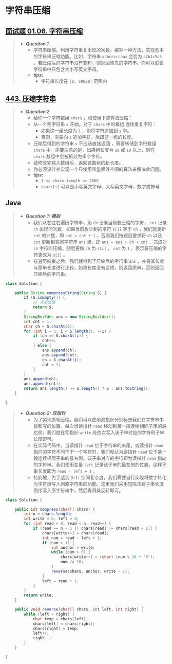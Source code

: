 # 字符串压缩

## [面试题 01.06. 字符串压缩](https://leetcode.cn/problems/compress-string-lcci/)

> - ***Question 1***
>   - 字符串压缩。利用字符重复出现的次数，编写一种方法，实现基本的字符串压缩功能。比如，字符串 `aabcccccaaa` 会变为 `a2b1c5a3` 。若压缩后的字符串没有变短，则返回原先的字符串。你可以假设字符串中只包含大小写英文字母。
>   - ***tips:***
>     - 字符串长度在 `[0, 50000]` 范围内

## [443. 压缩字符串](https://leetcode.cn/problems/string-compression/)

> - ***Question 2***
>   - 给你一个字符数组 `chars` ，请使用下述算法压缩：
>   - 从一个空字符串 `s` 开始。对于 `chars` 中的每组 连续重复字符：
>     - 如果这一组长度为 `1` ，则将字符追加到 `s` 中。
>     - 否则，需要向 `s` 追加字符，后跟这一组的长度。
>   - 压缩后得到的字符串 `s` 不应该直接返回 ，需要转储到字符数组 `chars` 中。需要注意的是，如果组长度为 `10` 或 `10` 以上，则在 `chars` 数组中会被拆分为多个字符。
>   - 请修改完输入数组后，返回该数组的新长度。
>   - 你必须设计并实现一个只使用常量额外空间的算法来解决此问题。
>   - ***tips:***
>     - `1 <= chars.length <= 2000`
>     - `chars[i]` 可以是小写英文字母、大写英文字母、数字或符号

## Java

> - ***Question 1: 模拟***
>   - 我们从左往右遍历字符串，用 `ch` 记录当前要压缩的字符， `cnt` 记录 `ch` 出现的次数，如果当前枚举到的字符 `s[i]` 等于 `ch` ，我们就更新 `cnt` 的计数，即 `cnt = cnt + 1` ，否则我们按题目要求将 `ch` 以及 `cnt` 更新到答案字符串 `ans` 里，即 `ans = ans + ch + cnt` ，完成对 `ch` 字符的压缩。随后更新 `ch` 为 `s[i]` ， `cnt` 为 `1` ，表示将压缩的字符更改为 `s[i]` 。
>   - 在遍历结束之后，我们就得到了压缩后的字符串 `ans` ，并将其长度与原串长度进行比较。如果长度没有变短，则返回原串，否则返回压缩后的字符串。

```java
class Solution {

    public String compressString(String S) {
        if (S.isEmpty()) { 
            // 空串处理
            return S;
        }
        StringBuilder ans = new StringBuilder();
        int cnt = 1;
        char ch = S.charAt(0);
        for (int i = 1; i < S.length(); ++i) {
            if (ch == S.charAt(i)) {
                cnt++;
            } else {
                ans.append(ch);
                ans.append(cnt);
                ch = S.charAt(i);
                cnt = 1;
            }
        }
        ans.append(ch);
        ans.append(cnt);
        return ans.length() >= S.length() ? S : ans.toString();
    }

}
```

> - ***Question 2: 双指针***
>   - 为了实现原地压缩，我们可以使用双指针分别标志我们在字符串中读和写的位置。每次当读指针 `read` 移动到某一段连续相同子串的最右侧，我们就在写指针 `write` 处依次写入该子串对应的字符和子串长度即可。
>   - 在实际代码中，当读指针 `read` 位于字符串的末尾，或读指针 `read` 指向的字符不同于下一个字符时，我们就认为读指针 `read` 位于某一段连续相同子串的最右侧。该子串对应的字符即为读指针 `read` 指向的字符串。我们使用变量 `left` 记录该子串的最左侧的位置，这样子串长度即为 `read - left + 1` 。
>   - 特别地，为了达到 `O(1)` 空间复杂度，我们需要自行实现将数字转化为字符串写入到原字符串的功能。这里我们采用短除法将子串长度倒序写入原字符串中，然后再将其反转即可。

```java
class Solution {

    public int compress(char[] chars) {
        int n = chars.length;
        int write = 0, left = 0;
        for (int read = 0; read < n; read++) {
            if (read == n - 1 || chars[read] != chars[read + 1]) {
                chars[write++] = chars[read];
                int num = read - left + 1;
                if (num > 1) {
                    int anchor = write;
                    while (num > 0) {
                        chars[write++] = (char) (num % 10 + '0');
                        num /= 10;
                    }
                    reverse(chars, anchor, write - 1);
                }
                left = read + 1;
            }
        }
        return write;
    }

    public void reverse(char[] chars, int left, int right) {
        while (left < right) {
            char temp = chars[left];
            chars[left] = chars[right];
            chars[right] = temp;
            left++;
            right--;
        }
    }

}
```
